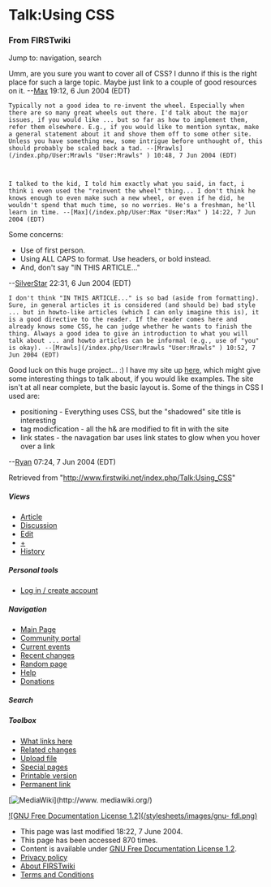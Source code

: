 # Talk:Using CSS

### From FIRSTwiki

Jump to: navigation, search

Umm, are you sure you want to cover all of CSS? I dunno if this is the right
place for such a large topic. Maybe just link to a couple of good resources on
it. --[Max](/index.php/User:Max "User:Max" ) 19:12, 6 Jun 2004 (EDT)

    Typically not a good idea to re-invent the wheel. Especially when there are so many great wheels out there. I'd talk about the major issues, if you would like ... but so far as how to implement them, refer them elsewhere. E.g., if you would like to mention syntax, make a general statement about it and shove them off to some other site. Unless you have something new, some intrigue before unthought of, this should probably be scaled back a tad. --[Mrawls](/index.php/User:Mrawls "User:Mrawls" ) 10:48, 7 Jun 2004 (EDT) 

    

    I talked to the kid, I told him exactly what you said, in fact, i think i even used the "reinvent the wheel" thing... I don't think he knows enough to even make such a new wheel, or even if he did, he wouldn't spend that much time, so no worries. He's a freshman, he'll learn in time. --[Max](/index.php/User:Max "User:Max" ) 14:22, 7 Jun 2004 (EDT) 

Some concerns:

  * Use of first person. 
  * Using ALL CAPS to format. Use headers, or bold instead. 
  * And, don't say "IN THIS ARTICLE..." 

\--[SilverStar](/index.php/User:SilverStar "User:SilverStar" ) 22:31, 6 Jun
2004 (EDT)

    I don't think "IN THIS ARTICLE..." is so bad (aside from formatting). Sure, in general articles it is considered (and should be) bad style ... but in howto-like articles (which I can only imagine this is), it is a good directive to the reader. If the reader comes here and already knows some CSS, he can judge whether he wants to finish the thing. Always a good idea to give an introduction to what you will talk about ... and howto articles can be informal (e.g., use of "you" is okay). --[Mrawls](/index.php/User:Mrawls "User:Mrawls" ) 10:52, 7 Jun 2004 (EDT) 

Good luck on this huge project... :) I have my site up
[here](http://texan.homeunix.net/texan2/index.html
"http://texan.homeunix.net/texan2/index.html" ), which might give some
interesting things to talk about, if you would like examples. The site isn't
at all near complete, but the basic layout is. Some of the things in CSS I
used are:

  * positioning - Everything uses CSS, but the "shadowed" site title is interesting 
  * tag modicfication - all the h&amp; are modified to fit in with the site 
  * link states - the navagation bar uses link states to glow when you hover over a link 

\--[Ryan](/index.php/User:Texan "User:Texan" ) 07:24, 7 Jun 2004 (EDT)

Retrieved from "<http://www.firstwiki.net/index.php/Talk:Using_CSS>"

##### Views

  * [Article](/index.php/Using_CSS)
  * [Discussion](/index.php/Talk:Using_CSS)
  * [Edit](/index.php?title=Talk:Using_CSS&action=edit)
  * [+](/index.php?title=Talk:Using_CSS&action=edit&section=new)
  * [History](/index.php?title=Talk:Using_CSS&action=history)

##### Personal tools

  * [Log in / create account](/index.php?title=Special:Userlogin&returnto=Talk:Using_CSS)

[](/index.php/Main_Page "Main Page" )

##### Navigation

  * [Main Page](/index.php/Main_Page)
  * [Community portal](/index.php/FIRSTwiki:Community_portal)
  * [Current events](/index.php/Current_events)
  * [Recent changes](/index.php/Special:Recentchanges)
  * [Random page](/index.php/Special:Random)
  * [Help](/index.php/Help:Contents)
  * [Donations](/index.php/FIRSTwiki:Site_support)

##### Search



##### Toolbox

  * [What links here](/index.php/Special:Whatlinkshere/Talk:Using_CSS)
  * [Related changes](/index.php/Special:Recentchangeslinked/Talk:Using_CSS)
  * [Upload file](/index.php/Special:Upload)
  * [Special pages](/index.php/Special:Specialpages)
  * [Printable version](/index.php?title=Talk:Using_CSS&printable=yes)
  * [Permanent link](/index.php?title=Talk:Using_CSS&oldid=39127)

[![MediaWiki](/skins/common/images/poweredby_mediawiki_88x31.png)](http://www.
mediawiki.org/)

[![GNU Free Documentation License 1.2](/stylesheets/images/gnu-
fdl.png)](http://www.gnu.org/copyleft/fdl.html)

  * This page was last modified 18:22, 7 June 2004.
  * This page has been accessed 870 times.
  * Content is available under [GNU Free Documentation License 1.2](http://www.gnu.org/copyleft/fdl.html "http://www.gnu.org/copyleft/fdl.html" ).
  * [Privacy policy](/index.php/FIRSTwiki:Privacy_policy "FIRSTwiki:Privacy policy" )
  * [About FIRSTwiki](/index.php/FIRSTwiki:About "FIRSTwiki:About" )
  * [Terms and Conditions](/index.php/FIRSTwiki:Terms_and_conditions "FIRSTwiki:Terms and conditions" )

